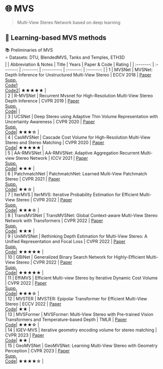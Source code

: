 # :globe_with_meridians:  MVS
> Multi-View Stereo Network based on deep learning  

## :robot:	 Learning-based MVS methods
:books:  Preliminaries of MVS  
:star:  Datasets: DTU, BlendedMVS, Tanks and Temples, ETH3D  
|  | Abbreviation & Notes | Title | Years | Paper & Code | Rating |
| :-------: | :-------: | :-------: | :---------: | :-------: | :-------: |
| 1 | MVSNet | MVSNet: Depth Inference for Unstructured Multi-View Stereo | ECCV 2018 | [Paper](https://openaccess.thecvf.com/content_ECCV_2018/papers/Yao_Yao_MVSNet_Depth_Inference_ECCV_2018_paper.pdf)<br>[Supp.](https://yoyo000.github.io/papers/yao2018mvsnet_supp.pdf)<br>[Code1](https://github.com/YoYo000/MVSNet)<br>[Code2](https://github.com/xy-guo/MVSNet_pytorch)| ★★★★★ |  
| 2 | R-MVSNet | Recurrent Mvsnet for High-Resolution Multi-View Stereo Depth Inference | CVPR 2019 | [Paper](https://openaccess.thecvf.com/content_CVPR_2019/papers/Yao_Recurrent_MVSNet_for_High-Resolution_Multi-View_Stereo_Depth_Inference_CVPR_2019_paper.pdf) <br>[Supp.](https://openaccess.thecvf.com/content_CVPR_2019/supplemental/Yao_Recurrent_MVSNet_for_CVPR_2019_supplemental.pdf)  <br>[Code](https://github.com/YoYo000/MVSNet)|  |  
| 3 | UCSNet | Deep Stereo using Adaptive Thin Volume Representation with Uncertainty Awareness | CVPR 2020 | [Paper](https://openaccess.thecvf.com/content_CVPR_2020/papers/Cheng_Deep_Stereo_Using_Adaptive_Thin_Volume_Representation_With_Uncertainty_Awareness_CVPR_2020_paper.pdf) <br>[Supp.](https://openaccess.thecvf.com/content_CVPR_2020/supplemental/Cheng_Deep_Stereo_Using_CVPR_2020_supplemental.pdf)<br>[Code](https://github.com/touristCheng/UCSNet)| ★★★☆ |  
| 4 | CasMVSNet | Cascade Cost Volume for High-Resolution Multi-View Stereo and Stereo Matching | CVPR 2020 | [Paper](https://openaccess.thecvf.com/content_CVPR_2020/papers/Gu_Cascade_Cost_Volume_for_High-Resolution_Multi-View_Stereo_and_Stereo_Matching_CVPR_2020_paper.pdf)<br>[Code](https://github.com/alibaba/cascade-stereo/tree/master/CasMVSNet)| ★★★★★ |  
| 5 | AA-RMVSNet | AA-RMVSNet: Adaptive Aggregation Recurrent Multi-view Stereo Network | ICCV 2021 | [Paper](https://openaccess.thecvf.com/content/ICCV2021/papers/Wei_AA-RMVSNet_Adaptive_Aggregation_Recurrent_Multi-View_Stereo_Network_ICCV_2021_paper.pdf) <br>[Supp.](https://openaccess.thecvf.com/content/ICCV2021/supplemental/Wei_AA-RMVSNet_Adaptive_Aggregation_ICCV_2021_supplemental.pdf)<br>[Code](https://github.com/QT-Zhu/AA-RMVSNet)| ★★★ |  
| 6 | PatchmatchNet | PatchmatchNet: Learned Multi-View Patchmatch Stereo | CVPR 2021 | [Paper](https://openaccess.thecvf.com/content/CVPR2021/papers/Wang_PatchmatchNet_Learned_Multi-View_Patchmatch_Stereo_CVPR_2021_paper.pdf)<br>[Supp.](https://openaccess.thecvf.com/content/CVPR2021/supplemental/Wang_PatchmatchNet_Learned_Multi-View_CVPR_2021_supplemental.pdf)<br>[Code](https://github.com/FangjinhuaWang/PatchmatchNet)| ★★☆ |  
| 7 | IterMVS | IterMVS: Iterative Probability Estimation for Efficient Multi-View Stereo | CVPR 2022 | [Paper](https://openaccess.thecvf.com/content/CVPR2022/papers/Wang_IterMVS_Iterative_Probability_Estimation_for_Efficient_Multi-View_Stereo_CVPR_2022_paper.pdf)<br>[Supp.](https://openaccess.thecvf.com/content/CVPR2022/supplemental/Wang_IterMVS_Iterative_Probability_CVPR_2022_supplemental.pdf)<br>[Code](https://github.com/FangjinhuaWang/IterMVS)| ★★★☆ |   
| 8 | TransMVSNet | TransMVSNet: Global Context-aware Multi-View Stereo Network with Transformers | CVPR 2022 | [Paper](https://openaccess.thecvf.com/content/CVPR2022/papers/Ding_TransMVSNet_Global_Context-Aware_Multi-View_Stereo_Network_With_Transformers_CVPR_2022_paper.pdf)<br>[Supp.](https://openaccess.thecvf.com/content/CVPR2022/supplemental/Ding_TransMVSNet_Global_Context-Aware_CVPR_2022_supplemental.pdf)<br>[Code](https://github.com/megvii-research/TransMVSNet)|  ★★★ |  
| 9 | UniMVSNet | Rethinking Depth Estimation for Multi-View Stereo: A Unified Representation and Focal Loss | CVPR 2022 | [Paper](https://openaccess.thecvf.com/content/CVPR2022/papers/Peng_Rethinking_Depth_Estimation_for_Multi-View_Stereo_A_Unified_Representation_CVPR_2022_paper.pdf)<br>[Supp.](https://openaccess.thecvf.com/content/CVPR2022/supplemental/Peng_Rethinking_Depth_Estimation_CVPR_2022_supplemental.pdf)<br>[Code](https://github.com/prstrive/UniMVSNet)| ★★★★★ |  
| 10 | GBiNet | Generalized Binary Search Network for Highly-Efficient Multi-View Stereo | CVPR 2022 | [Paper](https://openaccess.thecvf.com/content/CVPR2022/papers/Mi_Generalized_Binary_Search_Network_for_Highly-Efficient_Multi-View_Stereo_CVPR_2022_paper.pdf)<br>[Supp.](https://openaccess.thecvf.com/content/CVPR2022/supplemental/Mi_Generalized_Binary_Search_CVPR_2022_supplemental.pdf)<br>[Code](https://github.com/MiZhenxing/GBi-Net)|  ★★★★★ |  
| 11 | EffiMVS | Efficient Multi-view Stereo by Iterative Dynamic Cost Volume | CVPR 2022 | [Paper](https://openaccess.thecvf.com/content/CVPR2022/papers/Wang_Efficient_Multi-View_Stereo_by_Iterative_Dynamic_Cost_Volume_CVPR_2022_paper.pdf)<br>[Supp.](https://openaccess.thecvf.com/content/CVPR2022/supplemental/Wang_Efficient_Multi-View_Stereo_CVPR_2022_supplemental.pdf)<br>[Code](https://github.com/bdwsq1996/Effi-MVS)|  ★★★☆ |  
| 12 | MVSTER | MVSTER: Epipolar Transformer for Efficient Multi-View Stereo | ECCV 2022 | [Paper](https://arxiv.org/pdf/2204.07346.pdf)<br>[Code](https://github.com/JeffWang987/MVSTER)|  ★★ |  
| 13 | MVSFormer | MVSFormer: Multi-View Stereo with Pre-trained Vision Transformers and Temperature-based Depth | TMLR | [Paper](https://openreview.net/pdf?id=2VWR6JfwNo)<br>[Code](https://github.com/ewrfcas/MVSFormer)|  ★★★☆ |  
| 14 | IGEV-MVS | iterative geometry encoding volume for stereo matching | CVPR 2023 | [Paper](https://openaccess.thecvf.com/content/CVPR2023/papers/Xu_Iterative_Geometry_Encoding_Volume_for_Stereo_Matching_CVPR_2023_paper.pdf)<br>[Code](https://github.com/gangweiX/IGEV/tree/main/IGEV-MVS)| ★★ |  
| 15 | GeoMVSNet | GeoMVSNet: Learning Multi-View Stereo with Geometry Perception | CVPR 2023 | [Paper](https://openaccess.thecvf.com/content/CVPR2023/papers/Zhang_GeoMVSNet_Learning_Multi-View_Stereo_With_Geometry_Perception_CVPR_2023_paper.pdf)<br>[Supp.](https://openaccess.thecvf.com/content/CVPR2023/supplemental/Zhang_GeoMVSNet_Learning_Multi-View_CVPR_2023_supplemental.pdf)<br>[Code](https://github.com/doubleZ0108/GeoMVSNet)| ★★★★☆ |  


